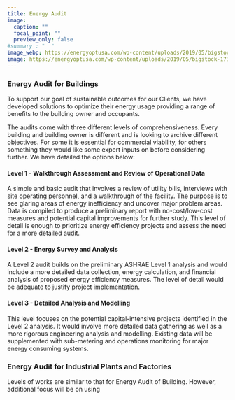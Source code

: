 ```yaml
---
title: Energy Audit
image:
  caption: ""
  focal_point: ""
  preview_only: false
#summary : "  "
image_webp: https://energyoptusa.com/wp-content/uploads/2019/05/bigstock-173632751-1.jpg
image: https://energyoptusa.com/wp-content/uploads/2019/05/bigstock-173632751-1.jpg
---
```


### Energy Audit for Buildings

To support our goal of sustainable outcomes for our Clients, we have developed
solutions to optimize their energy usage providing a range of benefits to the
building owner and occupants.

The audits come with three different levels of comprehensiveness. Every building
and building owner is different and is looking to archive different objectives.
For some it is essential for commercial viability, for others something they
would like some expert inputs on before considering further. We have detailed
the options below:

#### Level 1 - Walkthrough Assessment and Review of Operational Data

A simple and basic audit that involves a review of utility bills, interviews
with site operating personnel, and a walkthrough of the facility. The purpose is
to see glaring areas of energy inefficiency and uncover major problem areas.
Data is compiled to produce a preliminary report with no-cost/low-cost measures
and potential capital improvements for further study. This level of detail is
enough to prioritize energy efficiency projects and assess the need for a more
detailed audit.

#### Level 2 - Energy Survey and Analysis

A Level 2 audit builds on the preliminary ASHRAE Level 1 analysis and would
include a more detailed data collection, energy calculation, and financial
analysis of proposed energy efficiency measures. The level of detail would be
adequate to justify project implementation.

#### Level 3 - Detailed Analysis and Modelling

This level focuses on the potential capital-intensive projects identified in the
Level 2 analysis. It would involve more detailed data gathering as well as a
more rigorous engineering analysis and modelling. Existing data will be
supplemented with sub-metering and operations monitoring for major energy
consuming systems.

### Energy Audit for Industrial Plants and Factories

Levels of works are similar to that for Energy Audit of Building. However,
additional focus will be on using

<!-- Back to [Services](/service) -->
